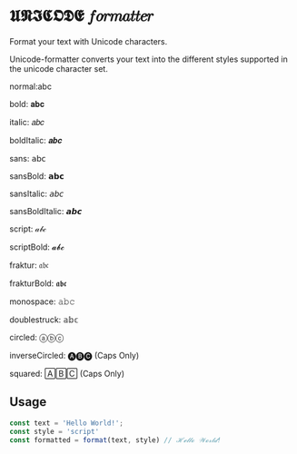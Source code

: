 # 𝖀𝕹𝕴𝕮𝕺𝕯𝕰 𝑓𝑜𝑟𝑚𝑎𝑡𝑡𝑒𝑟

Format your text with Unicode characters.

Unicode-formatter converts your text into the different styles supported in the unicode character set.

normal:abc

bold: 𝐚𝐛𝐜

italic: 𝑎𝑏𝑐

boldItalic: 𝒂𝒃𝒄

sans: 𝖺𝖻𝖼

sansBold: 𝗮𝗯𝗰

sansItalic: 𝘢𝘣𝘤

sansBoldItalic: 𝙖𝙗𝙘

script: 𝒶𝒷𝒸

scriptBold: 𝓪𝓫𝓬

fraktur: 𝔞𝔟𝔠

frakturBold: 𝖆𝖇𝖈

monospace: 𝚊𝚋𝚌

doublestruck: 𝕒𝕓𝕔

circled: ⓐⓑⓒ

inverseCircled: 🅐🅑🅒 (Caps Only)

squared: 🄰🄱🄲 (Caps Only)


## Usage
~~~javascript
const text = 'Hello World!';
const style = 'script'
const formatted = format(text, style) // ℋℯ𝓁𝓁ℴ 𝒲ℴ𝓇𝓁𝒹!
~~~
